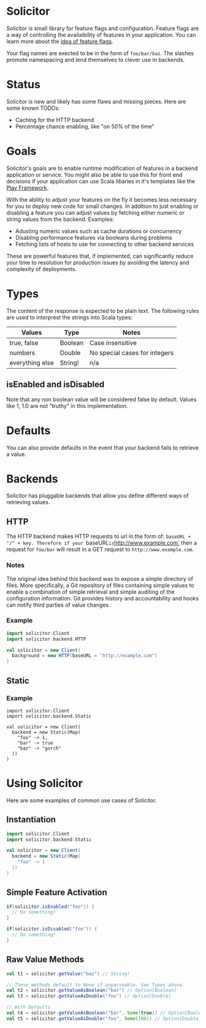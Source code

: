 # Solicitor

Solicitor is small library for feature flags and configuration. Feature flags
are a way of controlling the availaibility of features in your application. You
can learn more about the [idea of feature flags](http://code.flickr.net/2009/12/02/flipping-out/).

Your flag names are exected to be in the form of `foo/bar/baz`. The slashes
promote namespacing and lend themselves to clever use in backends.

# Status

Solicitor is new and likely has some flaws and missing pieces. Here are some
known TODOs:

* Caching for the HTTP backend
* Percentage chance enabling, like "on 50% of the time"

# Goals

Solicitor's goals are to enable runtime modification of features in a backend
application or service. You might also be able to use this for front end
decisions if your application can use Scala libaries in it's templates like the
[Play Framework](http://www.playframework.com/).

With the ability to adjust your features on the fly it becomes less necessary
for you to deploy new code for small changes. In addition to just enabling or
disabling a feature you can adjust values by fetching either numeric or string
values from the backend.  Examples:

* Adusting numeric values such as cache durations or concurrency
* Disabling performance features via booleans during problems
* Fetching lists of hosts to use for connecting to other backend services

These are powerful features that, if implemented, can significantly reduce
your time to resolution for production issues by avoiding the latency and
complexity of deployments.

# Types

The content of the response is expected to be
plain text. The following rules are used to interprest the strings into Scala types:

Values | Type | Notes
-------|------|------
true, false | Boolean | Case insensitive
numbers | Double | No special cases for integers
everything else | String! | n/a

## isEnabled and isDisabled

Note that any non boolean value will be considered false by default. Values like
1, 1.0 are not "truthy" in this implementation.

# Defaults

You can also provide defaults in the event that your backend fails to retrieve
a value.

# Backends

Solicitor has pluggable backends that allow you define different ways of retrieving
values.

## HTTP

The HTTP backend makes HTTP requests to url in the form of: `baseURL + "/" + key.
Therefore if your `baseURL` is `http://www.example.com` then a request for
`foo/bar` will result in a GET request to `http://www.example.com`.

### Notes

The original idea behind this backend was to expose a simple directory of files.
More specifically, a Git repository of files containing simple values to enable
a combination of simple retrieval and simple auditing of the configuration
information. Git provides history and accountability and hooks can notify
third parties of value changes.

### Example

```scala        
import solicitor.Client
import solicitor.backend.HTTP

val solicitor = new Client(
  background = new HTTP(baseURL = "http://example.com")
)
```

## Static

### Example

```
import solicitor.Client
import solicitor.backend.Static

val solicitor = new Client(
  backend = new Static(Map(
    "foo" -> 1,
    "bar" -> true
    "baz" -> "gorch"
  ))
)
```

# Using Solicitor

Here are some examples of common use cases of Solicitor.

## Instantiation 

```scala
import solicitor.Client
import solicitor.backend.Static

val solicitor = new Client(
  backend = new Static(Map(
    "foo" -> 1
  ))
)
```

## Simple Feature Activation

```scala
if(solicitor.isEnabled("foo")) {
  // Do something!
}

if(solicitor.isDisabled("foo")) {
  // Do something!
}
```

## Raw Value Methods

```scala
val t1 = solicitor.getValue("baz") // String!

// These methods default to None if unparseable. See Types above.
val t2 = solicitor.getValueAsBoolean("bar") // Option[Boolean]
val t3 = solicitor.getValueAsDouble("foo") // Option[Double]

// With Defaults
val t4 = solicitor.getValueAsBoolean("bar", Some(true)) // Option[Boolean]
val t5 = solicitor.getValueAsDouble("foo", Some(100)) // Option[Double]

```

